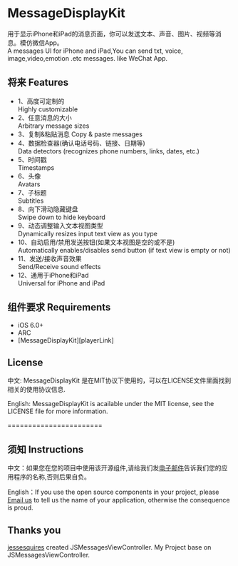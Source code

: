 MessageDisplayKit
=================

用于显示iPhone和iPad的消息页面，你可以发送文本、声音、图片、视频等消息。模仿微信App。                        
A messages UI for iPhone and iPad,You can send txt, voice, image,video,emotion .etc messages. like WeChat App.                                 


## 将来                                            Features 

* 1、高度可定制的                                     
Highly customizable
* 2、任意消息的大小                                   
Arbitrary message sizes
* 3、复制&粘贴消息
Copy & paste messages
* 4、数据检查器(确认电话号码、链接、日期等)           
Data detectors (recognizes phone numbers, links, dates, etc.)
* 5、时间戳                                           
Timestamps
* 6、头像                                             
Avatars
* 7、子标题                                           
Subtitles
* 8、向下滑动隐藏键盘                                 
Swipe down to hide keyboard
* 9、动态调整输入文本视图类型                         
Dynamically resizes input text view as you type
* 10、自动启用/禁用发送按钮(如果文本视图是空的或不是)  
Automatically enables/disables send button (if text view is empty or not)
* 11、发送/接收声音效果                                
Send/Receive sound effects
* 12、通用于iPhone和iPad                               
Universal for iPhone and iPad



## 组件要求                                        Requirements

* iOS 6.0+ 
* ARC
* [MessageDisplayKit][playerLink]


## License

中文: MessageDisplayKit 是在MIT协议下使用的，可以在LICENSE文件里面找到相关的使用协议信息.     

English: MessageDisplayKit is acailable under the MIT license, see the LICENSE file for more information.     

=======================
## 须知       Instructions
中文：如果您在您的项目中使用该开源组件,请给我们发[电子邮件](mailto:xhzengAIB@gmail.com?subject=From%20GitHub%20MessageDisplayKit)告诉我们您的应用程序的名称,否则后果自负。              
                           
English：If you use the open source components in your project, please [Email us](mailto:xhzengAIB@gmail.com?subject=From%20GitHub%20MessageDisplayKit) to tell us the name of your application, otherwise the consequence is proud.


## Thanks you
[jessesquires](https://github.com/jessesquires/MessagesTableViewController) created JSMessagesViewController. My Project base on JSMessagesViewController.
